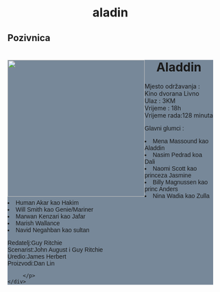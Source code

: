 # aladin
<!DOCTYPE html>
<html lang="en">
<head>
    <meta charset="UTF-8">
    <meta name="viewport" content="width=device-width, initial-scale=1.0">
    <meta http-equiv="X-UA-Compatible" content="ie=edge">
    <title>Pozivnica</title>
<style>
    body{
        width:50%;
    }
    .txt{
        
        font-family: Cambria, Cochin, Georgia, Times, 'Times New Roman', serif;
    }
    #slika{
          float:left;
    }
    h1{
        font-family:Arial, Helvetica, sans-serif:;
        text-align:center;
        
    }
    .poz{
        background-color:lightslategray;
    }   
    h2{
        text-align:initial;
        
    }
    li{
        font-family:sans-serif;
    }
    p{
        font-family:sans-serif;
    }

    
</style>
</head>
<body>
    <h2>Pozivnica</h2>
    <div class="poz">
    <img id="slika"src="https://images-na.ssl-images-amazon.com/images/I/81zddMLIeaL._SL1371_.jpg" width="320" >
    <p class="txt">
        <h1>Aladdin</h1>
        Mjesto održavanja : Kino dvorana Livno<br>
        Ulaz : 3KM<br>
        Vrijeme : 18h<br>
        Vrijeme rada:128 minuta
</p>
      <p>  
      Glavni glumci :
            <li>Mena Massound kao Aladdin</li>
           <li>Nasim Pedrad koa Dali</li>
           <li>Naomi Scott kao princeza Jasmine</li>
           <li>Billy Magnussen kao princ Anders</li>
           <li>Nina Wadia kao Zulla</li>
           <li>Human Akar kao Hakim</li>
           <li>Will Smith kao Genie/Mariner</li>
           <li>Marwan Kenzari kao Jafar</li>
           <li>Marish Wallance</li>
           <li>Navid Negahban kao sultan</li>
          </p>
         <p>Redatelj:Guy Ritchie<br>
         Scenarist:John August i Guy Ritchie<br>
         Uredio:James Herbert <br>
         Proizvodi:Dan Lin <br>
         
         </p>
    </div>
</body>
</html>
